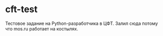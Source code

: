 # cft-test
Тестовое задание на Python-разработчика в ЦФТ. Залил сюда потому что mos.ru работает на костылях.
